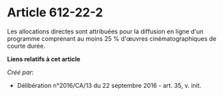 # Article 612-22-2

Les allocations directes sont attribuées pour la diffusion en ligne d'un  programme comprenant au moins 25 % d'œuvres
cinématographiques de  courte durée.

**Liens relatifs à cet article**

_Créé par_:

  - Délibération n°2016/CA/13 du 22 septembre 2016 - art. 35, v. init.
